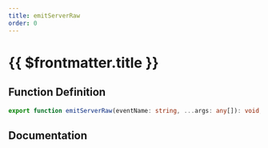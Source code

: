 ```yaml
---
title: emitServerRaw
order: 0
---
```


# {{ $frontmatter.title }}

## Function Definition

```ts
export function emitServerRaw(eventName: string, ...args: any[]): void;
```

## Documentation

<!--@include: ./parts/emitServerRaw.md-->
